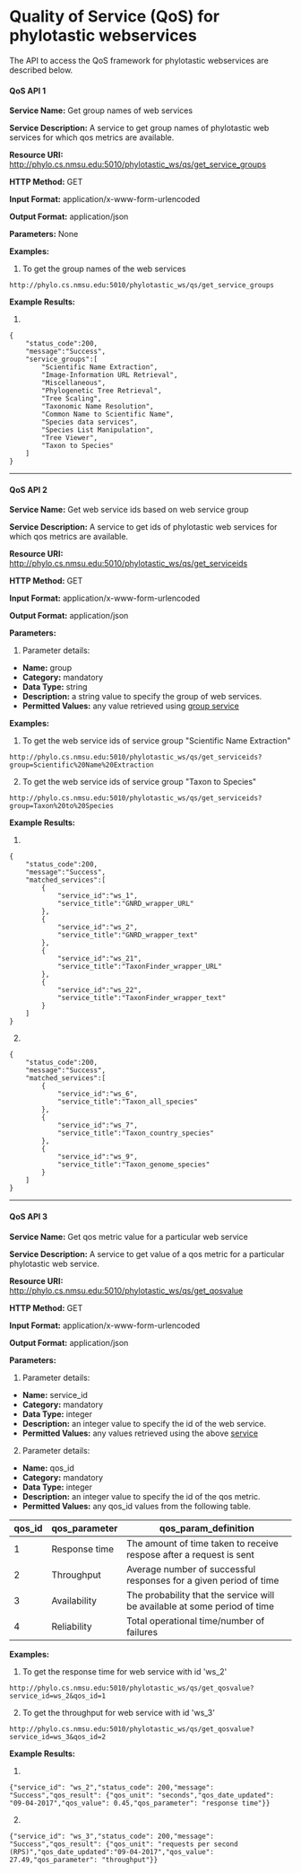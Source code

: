 # Quality of Service (QoS) for phylotastic webservices

The API to access the QoS framework for phylotastic webservices are described below.

#### QoS API 1

__Service Name:__  	 	<a name="servicegroups">Get group names of web services</a>

__Service Description:__  A service	to get group names of phylotastic web services for which qos metrics are available.

__Resource URI:__  		<http://phylo.cs.nmsu.edu:5010/phylotastic_ws/qs/get_service_groups>

__HTTP Method:__ 		GET

__Input Format:__ 		application/x-www-form-urlencoded

__Output Format:__ 		application/json 
 				
__Parameters:__			None

 				
__Examples:__ 

1. To get the group names of the web services
```
http://phylo.cs.nmsu.edu:5010/phylotastic_ws/qs/get_service_groups
```
__Example Results:__

1. 
``` 
{
    "status_code":200,
    "message":"Success",
    "service_groups":[
        "Scientific Name Extraction",
        "Image-Information URL Retrieval",
        "Miscellaneous",
        "Phylogenetic Tree Retrieval",
        "Tree Scaling",
        "Taxonomic Name Resolution",
        "Common Name to Scientific Name",
        "Species data services",
        "Species List Manipulation",
        "Tree Viewer",
        "Taxon to Species"
    ]
}
```

---


#### QoS API 2

__Service Name:__  	 	<a name="serviceids">Get web service ids based on web service group</a>

__Service Description:__  A service	to get ids of phylotastic web services for which qos metrics are available.

__Resource URI:__  		<http://phylo.cs.nmsu.edu:5010/phylotastic_ws/qs/get_serviceids>

__HTTP Method:__ 		GET

__Input Format:__ 		application/x-www-form-urlencoded

__Output Format:__ 		application/json 
 				
__Parameters:__

1. Parameter details:
  * __Name:__ 	 	group 
  * __Category:__  	mandatory
  * __Data Type:__  string
  * __Description:__  a string value to specify the group of web services. 
  * __Permitted Values:__ any value retrieved using [group service](#servicegroups)
 				

__Examples:__ 

1. To get the web service ids of service group "Scientific Name Extraction"
```
http://phylo.cs.nmsu.edu:5010/phylotastic_ws/qs/get_serviceids?group=Scientific%20Name%20Extraction
```
2. To get the web service ids of service group "Taxon to Species"
```
http://phylo.cs.nmsu.edu:5010/phylotastic_ws/qs/get_serviceids?group=Taxon%20to%20Species
```
__Example Results:__

1. 
``` 
{
    "status_code":200,
    "message":"Success",
    "matched_services":[
        {
            "service_id":"ws_1",
            "service_title":"GNRD_wrapper_URL"
        },
        {
            "service_id":"ws_2",
            "service_title":"GNRD_wrapper_text"
        },
        {
            "service_id":"ws_21",
            "service_title":"TaxonFinder_wrapper_URL"
        },
        {
            "service_id":"ws_22",
            "service_title":"TaxonFinder_wrapper_text"
        }
    ]
}
```
2. 
```
{
    "status_code":200,
    "message":"Success",
    "matched_services":[
        {
            "service_id":"ws_6",
            "service_title":"Taxon_all_species"
        },
        {
            "service_id":"ws_7",
            "service_title":"Taxon_country_species"
        },
        {
            "service_id":"ws_9",
            "service_title":"Taxon_genome_species"
        }
    ]
}
``` 

---

#### QoS API 3

__Service Name:__  	 	Get qos metric value for a particular web service

__Service Description:__  A service	to get value of a qos metric for a particular phylotastic web service.

__Resource URI:__  		<http://phylo.cs.nmsu.edu:5010/phylotastic_ws/qs/get_qosvalue>

__HTTP Method:__ 		GET

__Input Format:__ 		application/x-www-form-urlencoded

__Output Format:__ 		application/json 
 				
__Parameters:__

1. Parameter details:
  * __Name:__ 	 	service_id 
  * __Category:__  	mandatory
  * __Data Type:__  integer
  * __Description:__  an integer value to specify the id of the web service. 
  * __Permitted Values:__ any values retrieved using the above [service](#serviceids)
 				
2. Parameter details:
  * __Name:__ 	 	qos_id 
  * __Category:__  	mandatory
  * __Data Type:__  integer
  * __Description:__  an integer value to specify the id of the qos metric. 
  * __Permitted Values:__ any qos_id values from the following table.


| qos_id        | qos_parameter | qos_param_definition  |
| ------------- |---------------| ----------------------|
| 1             | Response time | The amount of time taken to receive respose after a request is sent       |
| 2             | Throughput    | Average number of successful responses for a given period of time         |
| 3             | Availability  | The probability that the service will be available at some period of time |
| 4             | Reliability   | Total operational time/number of failures                                 |

__Examples:__ 

1. To get the response time for web service with id 'ws_2'
```
http://phylo.cs.nmsu.edu:5010/phylotastic_ws/qs/get_qosvalue?service_id=ws_2&qos_id=1
```
2. To get the throughput for web service with id 'ws_3'
```
http://phylo.cs.nmsu.edu:5010/phylotastic_ws/qs/get_qosvalue?service_id=ws_3&qos_id=2
```
__Example Results:__

1. 
``` 
{"service_id": "ws_2","status_code": 200,"message": "Success","qos_result": {"qos_unit": "seconds","qos_date_updated": "09-04-2017","qos_value": 0.45,"qos_parameter": "response time"}}
```
2. 
```
{"service_id": "ws_3","status_code": 200,"message": "Success","qos_result": {"qos_unit": "requests per second (RPS)","qos_date_updated":"09-04-2017","qos_value": 27.49,"qos_parameter": "throughput"}}
```

